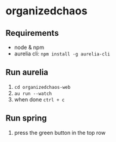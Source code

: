 # organizedchaos


## Requirements
- node & npm
- aurelia cli: `npm install -g aurelia-cli`

## Run aurelia
1. `cd organizedchaos-web`
2. `au run --watch`
3. when done `ctrl + c`

## Run spring
1. press the green button in the top row